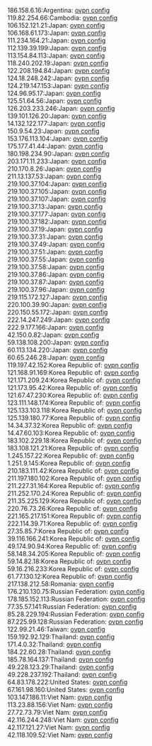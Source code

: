 186.158.6.16:Argentina: [ovpn config](vpn/186_158_6_16.ovpn)  
119.82.254.66:Cambodia: [ovpn config](vpn/119_82_254_66.ovpn)  
106.152.121.21:Japan: [ovpn config](vpn/106_152_121_21.ovpn)  
106.168.61.173:Japan: [ovpn config](vpn/106_168_61_173.ovpn)  
111.234.164.21:Japan: [ovpn config](vpn/111_234_164_21.ovpn)  
112.139.39.199:Japan: [ovpn config](vpn/112_139_39_199.ovpn)  
113.154.84.113:Japan: [ovpn config](vpn/113_154_84_113.ovpn)  
118.240.202.19:Japan: [ovpn config](vpn/118_240_202_19.ovpn)  
122.208.194.84:Japan: [ovpn config](vpn/122_208_194_84.ovpn)  
124.18.248.242:Japan: [ovpn config](vpn/124_18_248_242.ovpn)  
124.219.147.153:Japan: [ovpn config](vpn/124_219_147_153.ovpn)  
124.96.95.17:Japan: [ovpn config](vpn/124_96_95_17.ovpn)  
125.51.64.56:Japan: [ovpn config](vpn/125_51_64_56.ovpn)  
126.203.233.246:Japan: [ovpn config](vpn/126_203_233_246.ovpn)  
139.101.126.20:Japan: [ovpn config](vpn/139_101_126_20.ovpn)  
14.132.122.177:Japan: [ovpn config](vpn/14_132_122_177.ovpn)  
150.9.54.23:Japan: [ovpn config](vpn/150_9_54_23.ovpn)  
153.176.113.104:Japan: [ovpn config](vpn/153_176_113_104.ovpn)  
175.177.41.44:Japan: [ovpn config](vpn/175_177_41_44.ovpn)  
180.198.234.90:Japan: [ovpn config](vpn/180_198_234_90.ovpn)  
203.171.11.233:Japan: [ovpn config](vpn/203_171_11_233.ovpn)  
210.170.8.26:Japan: [ovpn config](vpn/210_170_8_26.ovpn)  
211.13.137.53:Japan: [ovpn config](vpn/211_13_137_53.ovpn)  
219.100.37.104:Japan: [ovpn config](vpn/219_100_37_104.ovpn)  
219.100.37.105:Japan: [ovpn config](vpn/219_100_37_105.ovpn)  
219.100.37.107:Japan: [ovpn config](vpn/219_100_37_107.ovpn)  
219.100.37.13:Japan: [ovpn config](vpn/219_100_37_13.ovpn)  
219.100.37.177:Japan: [ovpn config](vpn/219_100_37_177.ovpn)  
219.100.37.182:Japan: [ovpn config](vpn/219_100_37_182.ovpn)  
219.100.37.19:Japan: [ovpn config](vpn/219_100_37_19.ovpn)  
219.100.37.31:Japan: [ovpn config](vpn/219_100_37_31.ovpn)  
219.100.37.49:Japan: [ovpn config](vpn/219_100_37_49.ovpn)  
219.100.37.51:Japan: [ovpn config](vpn/219_100_37_51.ovpn)  
219.100.37.55:Japan: [ovpn config](vpn/219_100_37_55.ovpn)  
219.100.37.58:Japan: [ovpn config](vpn/219_100_37_58.ovpn)  
219.100.37.86:Japan: [ovpn config](vpn/219_100_37_86.ovpn)  
219.100.37.87:Japan: [ovpn config](vpn/219_100_37_87.ovpn)  
219.100.37.96:Japan: [ovpn config](vpn/219_100_37_96.ovpn)  
219.115.172.127:Japan: [ovpn config](vpn/219_115_172_127.ovpn)  
220.100.39.90:Japan: [ovpn config](vpn/220_100_39_90.ovpn)  
220.150.55.172:Japan: [ovpn config](vpn/220_150_55_172.ovpn)  
222.14.247.249:Japan: [ovpn config](vpn/222_14_247_249.ovpn)  
222.9.177.166:Japan: [ovpn config](vpn/222_9_177_166.ovpn)  
42.150.0.82:Japan: [ovpn config](vpn/42_150_0_82.ovpn)  
59.138.108.200:Japan: [ovpn config](vpn/59_138_108_200.ovpn)  
60.113.134.220:Japan: [ovpn config](vpn/60_113_134_220.ovpn)  
60.65.246.28:Japan: [ovpn config](vpn/60_65_246_28.ovpn)  
119.197.42.152:Korea Republic of: [ovpn config](vpn/119_197_42_152.ovpn)  
121.168.91.169:Korea Republic of: [ovpn config](vpn/121_168_91_169.ovpn)  
121.171.209.24:Korea Republic of: [ovpn config](vpn/121_171_209_24.ovpn)  
121.173.95.42:Korea Republic of: [ovpn config](vpn/121_173_95_42.ovpn)  
121.67.47.230:Korea Republic of: [ovpn config](vpn/121_67_47_230.ovpn)  
123.111.148.174:Korea Republic of: [ovpn config](vpn/123_111_148_174.ovpn)  
125.133.103.118:Korea Republic of: [ovpn config](vpn/125_133_103_118.ovpn)  
125.139.180.77:Korea Republic of: [ovpn config](vpn/125_139_180_77.ovpn)  
14.34.37.32:Korea Republic of: [ovpn config](vpn/14_34_37_32.ovpn)  
14.47.60.103:Korea Republic of: [ovpn config](vpn/14_47_60_103.ovpn)  
183.102.229.18:Korea Republic of: [ovpn config](vpn/183_102_229_18.ovpn)  
183.108.121.21:Korea Republic of: [ovpn config](vpn/183_108_121_21.ovpn)  
1.245.157.22:Korea Republic of: [ovpn config](vpn/1_245_157_22.ovpn)  
1.251.9.145:Korea Republic of: [ovpn config](vpn/1_251_9_145.ovpn)  
210.183.111.42:Korea Republic of: [ovpn config](vpn/210_183_111_42.ovpn)  
211.197.180.102:Korea Republic of: [ovpn config](vpn/211_197_180_102.ovpn)  
211.227.31.164:Korea Republic of: [ovpn config](vpn/211_227_31_164.ovpn)  
211.252.170.24:Korea Republic of: [ovpn config](vpn/211_252_170_24.ovpn)  
211.35.225.129:Korea Republic of: [ovpn config](vpn/211_35_225_129.ovpn)  
220.76.73.26:Korea Republic of: [ovpn config](vpn/220_76_73_26.ovpn)  
221.165.217.151:Korea Republic of: [ovpn config](vpn/221_165_217_151.ovpn)  
222.114.39.71:Korea Republic of: [ovpn config](vpn/222_114_39_71.ovpn)  
27.35.85.7:Korea Republic of: [ovpn config](vpn/27_35_85_7.ovpn)  
39.116.166.241:Korea Republic of: [ovpn config](vpn/39_116_166_241.ovpn)  
49.174.90.94:Korea Republic of: [ovpn config](vpn/49_174_90_94.ovpn)  
58.148.34.205:Korea Republic of: [ovpn config](vpn/58_148_34_205.ovpn)  
59.14.82.18:Korea Republic of: [ovpn config](vpn/59_14_82_18.ovpn)  
59.16.216.233:Korea Republic of: [ovpn config](vpn/59_16_216_233.ovpn)  
61.77.130.12:Korea Republic of: [ovpn config](vpn/61_77_130_12.ovpn)  
217.138.212.58:Romania: [ovpn config](vpn/217_138_212_58.ovpn)  
176.210.130.75:Russian Federation: [ovpn config](vpn/176_210_130_75.ovpn)  
178.185.152.113:Russian Federation: [ovpn config](vpn/178_185_152_113.ovpn)  
77.35.57.141:Russian Federation: [ovpn config](vpn/77_35_57_141.ovpn)  
85.28.229.194:Russian Federation: [ovpn config](vpn/85_28_229_194.ovpn)  
87.225.99.128:Russian Federation: [ovpn config](vpn/87_225_99_128.ovpn)  
122.99.21.46:Taiwan: [ovpn config](vpn/122_99_21_46.ovpn)  
159.192.92.129:Thailand: [ovpn config](vpn/159_192_92_129.ovpn)  
171.4.0.32:Thailand: [ovpn config](vpn/171_4_0_32.ovpn)  
184.22.60.28:Thailand: [ovpn config](vpn/184_22_60_28.ovpn)  
185.78.164.137:Thailand: [ovpn config](vpn/185_78_164_137.ovpn)  
49.228.123.29:Thailand: [ovpn config](vpn/49_228_123_29.ovpn)  
49.228.237.192:Thailand: [ovpn config](vpn/49_228_237_192.ovpn)  
64.83.178.222:United States: [ovpn config](vpn/64_83_178_222.ovpn)  
67.161.98.160:United States: [ovpn config](vpn/67_161_98_160.ovpn)  
103.147.186.11:Viet Nam: [ovpn config](vpn/103_147_186_11.ovpn)  
113.23.88.156:Viet Nam: [ovpn config](vpn/113_23_88_156.ovpn)  
27.72.73.79:Viet Nam: [ovpn config](vpn/27_72_73_79.ovpn)  
42.116.244.248:Viet Nam: [ovpn config](vpn/42_116_244_248.ovpn)  
42.117.121.27:Viet Nam: [ovpn config](vpn/42_117_121_27.ovpn)  
42.118.109.52:Viet Nam: [ovpn config](vpn/42_118_109_52.ovpn)  

